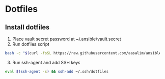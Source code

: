 # Dotfiles

## Install dotfiles

1. Place vault secret password at ~/.ansible/vault.secret 
1. Run dotfiles script
```bash 
bash -c "$(curl -fsSL https://raw.githubusercontent.com/aasalim/ansible/main/sdotfiles)"
```

3. Run ssh-agent and add SSH keys
```bash
eval $(ssh-agent -s) && ssh-add ~/.ssh/dotfiles
```



